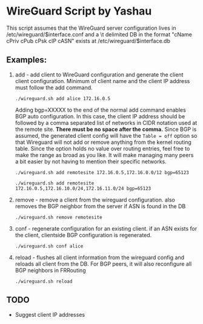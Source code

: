 # WireGuard Script by Yashau

This script assumes that the WireGuard server configuration lives in
/etc/wireguard/$interface.conf and a \t delimited DB in the format
"cName cPriv cPub cPsk cIP cASN" exists at /etc/wireguard/$interface.db

## Examples:

1) add - add client to WireGuard configuration and generate the client
client configuration. Minimum of client name and the client IP address 
must follow the add command.

	```./wireguard.sh add alice 172.16.0.5```

	Adding bgp=XXXXX to the end of the normal add
	command enables BGP auto configuration. In this case, the
	client IP address should be followed by a comma separated 
	list of networks in CIDR notation used at the remote site. 
	**There must be no space after the comma.** Since BGP is 
	assumed, the generated client config will have the 
	```Table = off``` option so that Wireguard will not add or 
	remove anything from the kernel routing table. Since the 
	option holds no value over routing entries, feel free to 
	make the range as broad as you like. It will make managing 
	many peers a bit easier by not having to mention their 
	specific networks.

	```./wireguard.sh add remotesite 172.16.0.5,172.16.0.0/12 bgp=65123```
	
	```./wireguard.sh add remotesite 172.16.0.5,172.16.10.0/24,172.16.11.0/24 bgp=65123```

2) remove - remove a client from the wireguard configuration. also
removes the BGP neighbor from the server if ASN is found in the DB

	```./wireguard.sh remove remotesite```

3) conf - regenerate configuration for an existing client. if an ASN
exists for the client, clientside BGP configuration is
regenerated.

	```./wireguard.sh conf alice```

4) reload - flushes all client information from the wireguard config
and reloads all client from the DB. For BGP peers, it will also reconfigure
all BGP neighbors in FRRouting

	```./wireguard.sh reload```

## TODO
- Suggest client IP addresses
